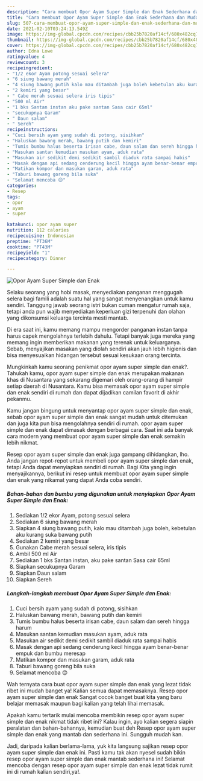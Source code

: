 ```yaml
---
description: "Cara membuat Opor Ayam Super Simple dan Enak Sederhana dan Mudah Dibuat"
title: "Cara membuat Opor Ayam Super Simple dan Enak Sederhana dan Mudah Dibuat"
slug: 507-cara-membuat-opor-ayam-super-simple-dan-enak-sederhana-dan-mudah-dibuat
date: 2021-02-10T03:24:13.549Z
image: https://img-global.cpcdn.com/recipes/cbb25b7820af14cf/680x482cq70/opor-ayam-super-simple-dan-enak-foto-resep-utama.jpg
thumbnail: https://img-global.cpcdn.com/recipes/cbb25b7820af14cf/680x482cq70/opor-ayam-super-simple-dan-enak-foto-resep-utama.jpg
cover: https://img-global.cpcdn.com/recipes/cbb25b7820af14cf/680x482cq70/opor-ayam-super-simple-dan-enak-foto-resep-utama.jpg
author: Edna Lowe
ratingvalue: 4
reviewcount: 3
recipeingredient:
- "1/2 ekor Ayam potong sesuai selera"
- "6 siung bawang merah"
- "4 siung bawang putih kalo mau ditambah juga boleh kebetulan aku kurang suka bawang putih"
- "2 kemiri yang besar"
- " Cabe merah sesuai selera iris tipis"
- "500 ml Air"
- "1 bks Santan instan aku pake santan Sasa cair 65ml"
- "secukupnya Garam"
- " Daun salam"
- " Sereh"
recipeinstructions:
- "Cuci bersih ayam yang sudah di potong, sisihkan"
- "Haluskan bawang merah, bawang putih dan kemiri"
- "Tumis bumbu halus beserta irisan cabe, daun salam dan sereh hingga harum"
- "Masukan santan kemudian masukan ayam, aduk rata"
- "Masukan air sedikit demi sedikit sambil diaduk rata sampai habis"
- "Masak dengan api sedang cenderung kecil hingga ayam benar-benar empuk dan bumbu meresap"
- "Matikan kompor dan masukan garam, aduk rata"
- "Taburi bawang goreng bila suka"
- "Selamat mencoba 😊"
categories:
- Resep
tags:
- opor
- ayam
- super

katakunci: opor ayam super 
nutrition: 112 calories
recipecuisine: Indonesian
preptime: "PT36M"
cooktime: "PT43M"
recipeyield: "1"
recipecategory: Dinner

---
```



![Opor Ayam Super Simple dan Enak](https://img-global.cpcdn.com/recipes/cbb25b7820af14cf/680x482cq70/opor-ayam-super-simple-dan-enak-foto-resep-utama.jpg)

Selaku seorang yang hobi masak, menyediakan panganan menggugah selera bagi famili adalah suatu hal yang sangat menyenangkan untuk kamu sendiri. Tanggung jawab seorang istri bukan cuman mengatur rumah saja, tetapi anda pun wajib menyediakan keperluan gizi terpenuhi dan olahan yang dikonsumsi keluarga tercinta mesti mantab.

Di era  saat ini, kamu memang mampu mengorder panganan instan tanpa harus capek mengolahnya terlebih dahulu. Tetapi banyak juga mereka yang memang ingin memberikan makanan yang terenak untuk keluarganya. Sebab, menyajikan masakan yang diolah sendiri akan jauh lebih higienis dan bisa menyesuaikan hidangan tersebut sesuai kesukaan orang tercinta. 



Mungkinkah kamu seorang penikmat opor ayam super simple dan enak?. Tahukah kamu, opor ayam super simple dan enak merupakan makanan khas di Nusantara yang sekarang digemari oleh orang-orang di hampir setiap daerah di Nusantara. Kamu bisa memasak opor ayam super simple dan enak sendiri di rumah dan dapat dijadikan camilan favorit di akhir pekanmu.

Kamu jangan bingung untuk menyantap opor ayam super simple dan enak, sebab opor ayam super simple dan enak sangat mudah untuk ditemukan dan juga kita pun bisa mengolahnya sendiri di rumah. opor ayam super simple dan enak dapat dimasak dengan berbagai cara. Saat ini ada banyak cara modern yang membuat opor ayam super simple dan enak semakin lebih nikmat.

Resep opor ayam super simple dan enak juga gampang dihidangkan, lho. Anda jangan repot-repot untuk membeli opor ayam super simple dan enak, tetapi Anda dapat menyiapkan sendiri di rumah. Bagi Kita yang ingin menyajikannya, berikut ini resep untuk membuat opor ayam super simple dan enak yang nikamat yang dapat Anda coba sendiri.

<!--inarticleads1-->

##### Bahan-bahan dan bumbu yang digunakan untuk menyiapkan Opor Ayam Super Simple dan Enak:

1. Sediakan 1/2 ekor Ayam, potong sesuai selera
1. Sediakan 6 siung bawang merah
1. Siapkan 4 siung bawang putih, kalo mau ditambah juga boleh, kebetulan aku kurang suka bawang putih
1. Sediakan 2 kemiri yang besar
1. Gunakan  Cabe merah sesuai selera, iris tipis
1. Ambil 500 ml Air
1. Sediakan 1 bks Santan instan, aku pake santan Sasa cair 65ml
1. Siapkan secukupnya Garam
1. Siapkan  Daun salam
1. Siapkan  Sereh




<!--inarticleads2-->

##### Langkah-langkah membuat Opor Ayam Super Simple dan Enak:

1. Cuci bersih ayam yang sudah di potong, sisihkan
1. Haluskan bawang merah, bawang putih dan kemiri
1. Tumis bumbu halus beserta irisan cabe, daun salam dan sereh hingga harum
1. Masukan santan kemudian masukan ayam, aduk rata
1. Masukan air sedikit demi sedikit sambil diaduk rata sampai habis
1. Masak dengan api sedang cenderung kecil hingga ayam benar-benar empuk dan bumbu meresap
1. Matikan kompor dan masukan garam, aduk rata
1. Taburi bawang goreng bila suka
1. Selamat mencoba 😊




Wah ternyata cara buat opor ayam super simple dan enak yang lezat tidak ribet ini mudah banget ya! Kalian semua dapat memasaknya. Resep opor ayam super simple dan enak Sangat cocok banget buat kita yang baru belajar memasak maupun bagi kalian yang telah lihai memasak.

Apakah kamu tertarik mulai mencoba membikin resep opor ayam super simple dan enak nikmat tidak ribet ini? Kalau ingin, ayo kalian segera siapin peralatan dan bahan-bahannya, kemudian buat deh Resep opor ayam super simple dan enak yang mantab dan sederhana ini. Sungguh mudah kan. 

Jadi, daripada kalian berlama-lama, yuk kita langsung sajikan resep opor ayam super simple dan enak ini. Pasti kamu tak akan nyesel sudah bikin resep opor ayam super simple dan enak mantab sederhana ini! Selamat mencoba dengan resep opor ayam super simple dan enak lezat tidak rumit ini di rumah kalian sendiri,ya!.

